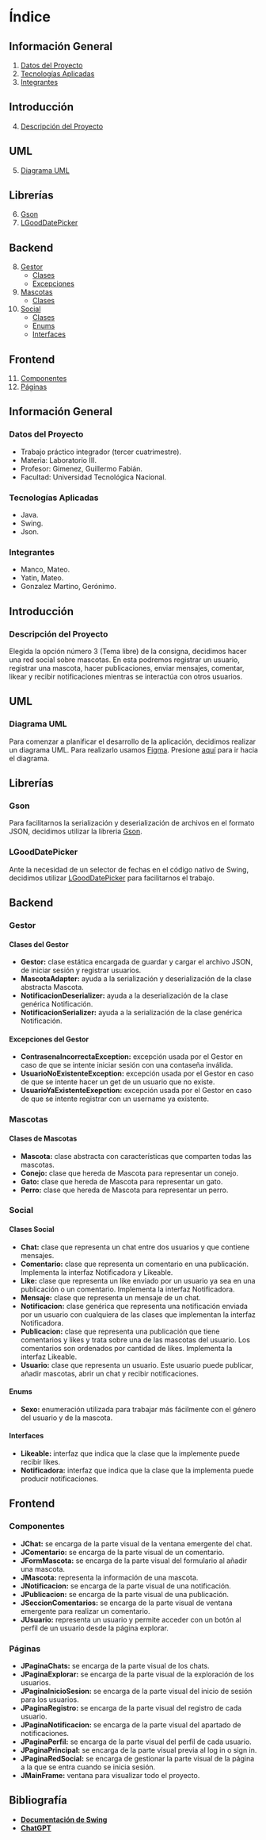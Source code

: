 # Índice

## Información General
1. [Datos del Proyecto](#datos-del-proyecto)
2. [Tecnologías Aplicadas](#tecnologías-aplicadas)
3. [Integrantes](#integrantes)

## Introducción
4. [Descripción del Proyecto](#descripción-del-proyecto)

## UML
5. [Diagrama UML](#diagrama-uml)

## Librerías
6. [Gson](#gson)
7. [LGoodDatePicker](#lgooddatepicker)

## Backend
8. [Gestor](#gestor)
   - [Clases](#clases-del-gestor)
   - [Excepciones](#excepciones-del-gestor)
9. [Mascotas](#mascotas)
   - [Clases](#clases-de-mascotas)
10. [Social](#social)
    - [Clases](#clases-social)
    - [Enums](#enums)
    - [Interfaces](#interfaces)

## Frontend
11. [Componentes](#componentes)
12. [Páginas](#páginas)

## Información General

### Datos del Proyecto
* Trabajo práctico integrador (tercer cuatrimestre).
* Materia: Laboratorio III.
* Profesor: Gimenez, Guillermo Fabián.
* Facultad: Universidad Tecnológica Nacional.

### Tecnologías Aplicadas
* Java.
* Swing.
* Json.

### Integrantes
* Manco, Mateo.
* Yatin, Mateo.
* Gonzalez Martino, Gerónimo.

## Introducción

### Descripción del Proyecto
Elegida la opción número 3 (Tema libre) de la consigna, decidimos hacer una red social sobre mascotas.
En esta podremos registrar un usuario, registrar una mascota, hacer publicaciones, enviar mensajes, comentar, likear y recibir notificaciones mientras se interactúa con otros usuarios.

## UML

### Diagrama UML
Para comenzar a planificar el desarrollo de la aplicación, decidimos realizar un diagrama UML.
Para realizarlo usamos [Figma](https://www.figma.com/). Presione [aquí](https://www.figma.com/board/rrjfndIINQCGBa5jEWRuT9/UML?node-id=25-189&t=35tfsBWJx59svZ5K-1) para ir hacia el diagrama.

## Librerías

### Gson
Para facilitarnos la serialización y deserialización de archivos en el formato JSON, decidimos utilizar la libreria [Gson](https://github.com/google/gson).

### LGoodDatePicker
Ante la necesidad de un selector de fechas en el código nativo de Swing, decidimos utilizar [LGoodDatePicker](https://github.com/LGoodDatePicker/LGoodDatePicker) para facilitarnos el trabajo.

## Backend

### Gestor

#### Clases del Gestor
* **Gestor:** clase estática encargada de guardar y cargar el archivo JSON, de iniciar sesión y registrar usuarios.
* **MascotaAdapter:** ayuda a la serialización y deserialización de la clase abstracta Mascota.
* **NotificacionDeserializer:** ayuda a la deserialización de la clase genérica Notificación.
* **NotificacionSerializer:** ayuda a la serialización de la clase genérica Notificación.

#### Excepciones del Gestor
* **ContrasenaIncorrectaException:** excepción usada por el Gestor en caso de que se intente iniciar sesión con una contaseña inválida.
* **UsuarioNoExistenteException:** excepción usada por el Gestor en caso de que se intente hacer un get de un usuario que no existe.
* **UsuarioYaExistenteExepction:** excepción usada por el Gestor en caso de que se intente registrar con un username ya existente.

### Mascotas

#### Clases de Mascotas
* **Mascota:** clase abstracta con características que comparten todas las mascotas.
* **Conejo:** clase que hereda de Mascota para representar un conejo.
* **Gato:** clase que hereda de Mascota para representar un gato.
* **Perro:** clase que hereda de Mascota para representar un perro.

### Social

#### Clases Social
* **Chat:** clase que representa un chat entre dos usuarios y que contiene mensajes.
* **Comentario:** clase que representa un comentario en una publicación. Implementa la interfaz Notificadora y Likeable.
* **Like:** clase que representa un like enviado por un usuario ya sea en una publicación o un comentario. Implementa la interfaz Notificadora.
* **Mensaje:** clase que representa un mensaje de un chat.
* **Notificacion:** clase genérica que representa una notificación enviada por un usuario con cualquiera de las clases que implementan la interfaz Notificadora.
* **Publicacion:** clase que representa una publicación que tiene comentarios y likes y trata sobre una de las mascotas del usuario. Los comentarios son ordenados por cantidad de likes. Implementa la interfaz Likeable.
* **Usuario:** clase que representa un usuario. Este usuario puede publicar, añadir mascotas, abrir un chat y recibir notificaciones.

#### Enums
* **Sexo:** enumeración utilizada para trabajar más fácilmente con el género del usuario y de la mascota.

#### Interfaces
* **Likeable:** interfaz que indica que la clase que la implemente puede recibir likes.
* **Notificadora:** interfaz que indica que la clase que la implementa puede producir notificaciones.

## Frontend

### Componentes
* **JChat:** se encarga de la parte visual de la ventana emergente del chat.
* **JComentario:** se encarga de la parte visual de un comentario.
* **JFormMascota:** se encarga de la parte visual del formulario al añadir una mascota.
* **JMascota:** representa la información de una mascota.
* **JNotificacion:** se encarga de la parte visual de una notificación.
* **JPublicacion:** se encarga de la parte visual de una publicación.
* **JSeccionComentarios:** se encarga de la parte visual de ventana emergente para realizar un comentario.
* **JUsuario:** representa un usuario y permite acceder con un botón al perfil de un usuario desde la página explorar.

### Páginas
* **JPaginaChats:** se encarga de la parte visual de los chats.
* **JPaginaExplorar:** se encarga de la parte visual de la exploración de los usuarios.
* **JPaginaInicioSesion:** se encarga de la parte visual del inicio de sesión para los usuarios.
* **JPaginaRegistro:** se encarga de la parte visual del registro de cada usuario.
* **JPaginaNotificacion:** se encarga de la parte visual del apartado de notificaciones.
* **JPaginaPerfil:** se encarga de la parte visual del perfil de cada usuario.
* **JPaginaPrincipal:** se encarga de la parte visual previa al log in o sign in.
* **JPaginaRedSocial:** se encarga de gestionar la parte visual de la página a la que se entra cuando se inicia sesión.
* **JMainFrame:** ventana para visualizar todo el proyecto.

## Bibliografía
* **[Documentación de Swing](https://docs.oracle.com/javase%2F7%2Fdocs%2Fapi%2F/javax/swing/package-summary.html)**
* **[ChatGPT](https://chatgpt.com/)**
